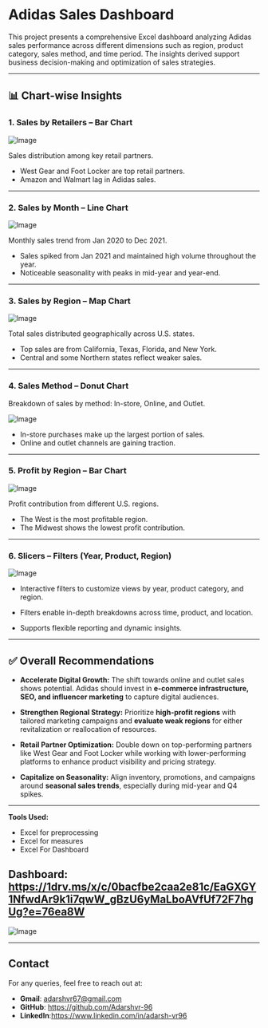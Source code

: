 # Adidas Sales Dashboard

This project presents a comprehensive Excel dashboard analyzing Adidas sales performance across different dimensions such as region, product category, sales method, and time period. The insights derived support business decision-making and optimization of sales strategies.

---

## 📊 Chart-wise Insights

### 1. Sales by Retailers – Bar Chart

![Image](https://github.com/user-attachments/assets/d5778b99-9a7d-46a9-9812-f8ecf2afc01d)

   Sales distribution among key retail partners.

* West Gear and Foot Locker are top retail partners.
* Amazon and Walmart lag in Adidas sales.

---

### 2. Sales by Month – Line Chart

![Image](https://github.com/user-attachments/assets/8e796e09-7efb-44e3-9b7a-4358b5a65e81)

 Monthly sales trend from Jan 2020 to Dec 2021.


* Sales spiked from Jan 2021 and maintained high volume throughout the year.
* Noticeable seasonality with peaks in mid-year and year-end.

---

### 3. Sales by Region – Map Chart

![Image](https://github.com/user-attachments/assets/c59f71a8-170b-4e58-a820-950847bbc59c)

 Total sales distributed geographically across U.S. states.

* Top sales are from California, Texas, Florida, and New York.
* Central and some Northern states reflect weaker sales.

---

### 4. Sales Method – Donut Chart



 Breakdown of sales by method: In-store, Online, and Outlet.

![Image](https://github.com/user-attachments/assets/dff68043-bf33-4c55-9299-f8ceb34963bc)

* In-store purchases make up the largest portion of sales.
* Online and outlet channels are gaining traction.

---

### 5. Profit by Region – Bar Chart

![Image](https://github.com/user-attachments/assets/837328e9-9770-4d74-b75a-6bf26db9f8f8)

 Profit contribution from different U.S. regions.

* The West is the most profitable region.
* The Midwest shows the lowest profit contribution.

---

### 6. Slicers – Filters (Year, Product, Region)

![Image](https://github.com/user-attachments/assets/4062bc7a-506c-4122-9b93-fae3b37bbd79)

* Interactive filters to customize views by year, product category, and region.

* Filters enable in-depth breakdowns across time, product, and location.
* Supports flexible reporting and dynamic insights.

---

## ✅ Overall Recommendations

* **Accelerate Digital Growth:** The shift towards online and outlet sales shows potential. Adidas should invest in **e-commerce infrastructure, SEO, and influencer marketing** to capture digital audiences.

* **Strengthen Regional Strategy:** Prioritize **high-profit regions** with tailored marketing campaigns and **evaluate weak regions** for either revitalization or reallocation of resources.

* **Retail Partner Optimization:** Double down on top-performing partners like West Gear and Foot Locker while working with lower-performing platforms to enhance product visibility and pricing strategy.

* **Capitalize on Seasonality:** Align inventory, promotions, and campaigns around **seasonal sales trends**, especially during mid-year and Q4 spikes.

---

**Tools Used:**

* Excel for preprocessing
* Excel for measures
* Excel For Dashboard

## Dashboard: https://1drv.ms/x/c/0bacfbe2caa2e81c/EaGXGY1NfwdAr9k1i7qwW_gBzU6yMaLboAVfUf72F7hgUg?e=76ea8W

![Image](https://github.com/user-attachments/assets/c77d39df-b1fb-4491-83f1-30412f82cac5)

----

## Contact
For any queries, feel free to reach out at:
- **Gmail**: adarshvr67@gmail.com
- **GitHub**: https://github.com/Adarshvr-96
- **LinkedIn**:https://www.linkedin.com/in/adarsh-vr96
